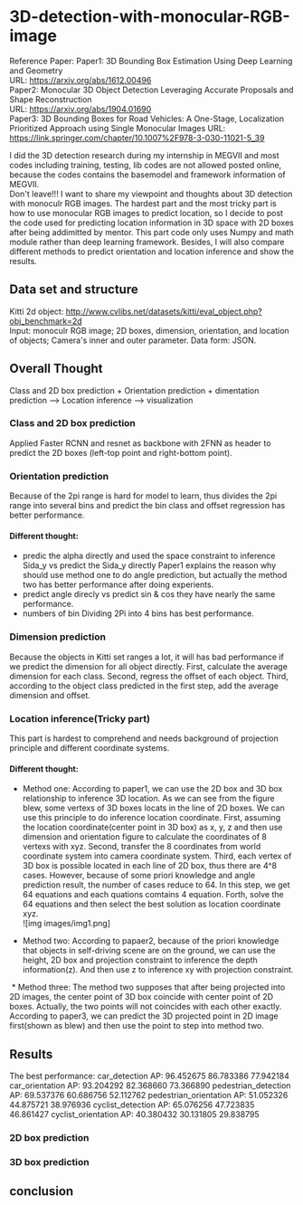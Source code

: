 # 3D-detection-with-monocular-RGB-image  
Reference Paper: 
Paper1: 3D Bounding Box Estimation Using Deep Learning and Geometry    
URL: https://arxiv.org/abs/1612.00496  
Paper2: Monocular 3D Object Detection Leveraging Accurate Proposals and Shape Reconstruction    
URL: https://arxiv.org/abs/1904.01690    
Paper3: 3D Bounding Boxes for Road Vehicles: A One-Stage, Localization Prioritized Approach using Single Monocular Images URL: https://link.springer.com/chapter/10.1007%2F978-3-030-11021-5_39  

I did the 3D detection research during my internship in MEGVII and most codes including training, testing, lib codes are not allowed posted online, because the codes contains the basemodel and framework information of MEGVII.  
Don't leave!!!
I want to share my viewpoint and thoughts about 3D detection with monoculr RGB images. The hardest part and the most tricky part is how to use monocular RGB images to predict location, so I decide to post the code used for predicting location information in 3D space with 2D boxes after being addimitted by mentor. This part code only uses Numpy and math module rather than deep learning framework. Besides, I will also compare different methods to predict orientation and location inference and show the results.
## Data set and structure
Kitti 2d object: http://www.cvlibs.net/datasets/kitti/eval_object.php?obj_benchmark=2d  
Input: monoculr RGB image; 2D boxes, dimension, orientation, and location of objects; Camera's inner and outer parameter.
Data form: JSON.
## Overall Thought
Class and 2D box prediction + Orientation prediction + dimentation prediction --> Location inference --> visualization
### Class and 2D box prediction
Applied Faster RCNN and resnet as backbone with 2FNN as header to predict the 2D boxes (left-top point and right-bottom point).
### Orientation prediction
Because of the 2pi range is hard for model to learn, thus divides the 2pi range into several bins and predict the bin class and offset regression has better performance.
#### Different thought:
* predic the alpha directly and used the space constraint to inference Sida_y  vs   predict the Sida_y directly
Paper1 explains the reason why should use method one to do angle prediction, but actually the method two has better performance after doing experients.
* predict angle direcly vs predict sin & cos
they have nearly the same performance.
* numbers of bin
Dividing 2Pi into 4 bins has best performance.
### Dimension prediction
Because the objects in Kitti set ranges a lot, it will has bad performance if we predict the dimension for all object directly.
First, calculate the average dimension for each class. Second, regress the offset of each object. Third, according to the object class predicted in the first step, add the average dimension and offset.
### Location inference(Tricky part)
This part is hardest to comprehend and needs background of projection principle and different coordinate systems.
#### Different thought:
* Method one: According to paper1, we can use the 2D box and 3D box relationship to inference 3D location. As we can see from the figure blew, some vertexs of 3D boxes locats in the line of 2D boxes. We can use this principle to do inference location coordinate. First, assuming the location coordinate(center point in 3D box) as x, y, z and then use dimension and orientation figure to calculate the coordinates of 8 vertexs with xyz. Second, transfer the 8 coordinates from world coordinate system into camera coordinate system. Third, each vertex of 3D box is possible located in each line of 2D box, thus there are 4^8 cases. However, because of some priori knowledge and angle prediction result, the number of cases reduce to 64. In this step, we get 64 equations and each quations comtains 4 equation. Forth, solve the 64 equations and then select the best solution as location coordinate xyz.  
![img images/img1.png] 

* Method two: According to papaer2, because of the priori knowledge that objects in self-driving scene are on the ground, we can use the height, 2D box and projection constraint to inference the depth information(z). And then use z to inference xy with projection constraint.

<img>  
*  Method three: The method two supposes that after being projected into 2D images, the center point of 3D box coincide with center point of 2D boxes. Actually, the two points will not coincides with each other exactly. According to paper3, we can predict the 3D projected point in 2D image first(shown as blew) and then use the point to step into method two.
<img>  

## Results
The best performance:
car_detection AP: 96.452675 86.783386 77.942184
car_orientation AP: 93.204292 82.368660 73.366890
pedestrian_detection AP: 69.537376 60.686756 52.112762
pedestrian_orientation AP: 51.052326 44.875721 38.976936
cyclist_detection AP: 65.076256 47.723835 46.861427
cyclist_orientation AP: 40.380432 30.131805 29.838795
### 2D box prediction

### 3D box prediction  

## conclusion  
<img>  
